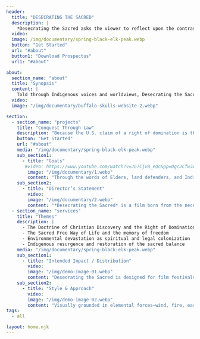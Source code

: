 ```yaml
---
header:
  title: "DESECRATING THE SACRED"
  description: | 
    *Desecrating the Sacred asks the viewer to reflect upon the contrast between the intense desire of homo sapiens to live free and the intense desire by powerful and influential people to deprive Free Peoples of their ability to live a sacred free way of life on their own lands by subjecting them to an imposed and ongoing *claim of a right of domination*.*
  video:  
  image: /img/documentary/spring-black-elk-peak.webp
  button: "Get Started"
  url: "#about"
  button1: "Download Prospectus"
  url1: "#about"

about:
  section_name: "about"
  title: "Synopsis"
  content: |
    Told through Indigenous voices and worldviews, Desecrating the Sacred exposes how the ideas and arguments contained in ancient Vatican documents were used as a blueprint to justify depriving the original nations and peoples of the western hemisphere of their sacred and free way of life. As a primary example, the movie examines how patterns of invasion and colonization carried over and maintained from the distant past continue to be used in U.S. federal Indian law and policy today. Ongoing patterns of storytelling and argumentation are used to deprive Native peoples termed &ldquo;Indigenous&rdquo; of an ability to live free from the U.S. claim of a right of domination.
  video: 
  image: "/img/documentary/buffalo-skulls-website-2.webp"

section:
  - section_name: "projects"
    title: "Conquest Through Law"
    description: "Because the U.S. claim of a right of domination is the basis of U.S. property law, that claimed right has resulted in and continues to result in human, environmental, and ecological devastation across this continent, throughout this western hemisphere, and on a planetary scale. From polluted lakes and desecrated mountains to rivers that were traditionally cherished and revered as living relatives, Desecrating the Sacred traces the deep historical roots of environmental devastation to the 'Sacred Right of Domination' claimed by the empires of Western Christendom, a claim which is still operational today in law, religion, and policy."
    button: "Get Started"
    url: "#about"
    media: "/img/documentary/spring-black-elk-peak.webp"
    sub_section1:
      - title: "Goals"
       #video: https://www.youtube.com/watch?v=JG7CjvB_eQc&pp=0gcJCfwJAYcqIYzv
        image: "/img/documentary/1.webp"
        content: "Through the words of Elders, land defenders, and Indigenous scholars, the documentary reveals a profound contrast: the Sacred Free Way of Life—a spiritual relationship of reciprocity and respect for all beings—against the Claim of a Right of Domination, which turned living worlds into property and the Elements of Creation into commodities used to ruthlessly maximize profit. The movie raises another question: Is it possible for contemporary Native Peoples who remember that their Ancestors lived a Sacred Free Way of Life to liberate themselves from a centuries-old claim of a right of domination as they work to restore their languages, cultures, and spiritual and ceremonial and ecologically healthy traditions?"
    sub_section2:
      - title: "Director’s Statement"
        video: 
        image: "/img/documentary/2.webp"
        content: "*Desecrating the Sacred* is a film born from the necessity of truth-telling. The earth is not a backdrop to human history—it is the first text, the first covenant. This documentary seeks to reframe environmental devastation as a moral and spiritual crisis rooted in the Doctrine of Discovery and its enduring legal and cultural echoes. By centering Indigenous knowledge systems and the lived experiences of nations who remember their freedom, the film calls viewers to witness both the depth of desecration and the resilience of renewal. The camera becomes a witness, not an observer, to the enduring relationship between people and the sacred land."
  - section_name: "services"
    title: "Themes"
    description: |
      - The Doctrine of Christian Discovery and the Right of Domination
      - The Sacred Free Way of Life and the memory of freedom
      - Environmental devastation as spiritual and legal colonization
      - Indigenous resurgence and restoration of the sacred balance
    media: "/img/documentary/spring-black-elk-peak.webp"
    sub_section1:
      - title: "Intended Impact / Distribution"
        video: 
        image: "/img/demo-image-01.webp"
        content: "Desecrating the Sacred is designed for film festivals, university screenings, and public humanities programming. The film aims to deepen public understanding of Indigenous sovereignty, the spiritual dimensions of environmental justice, and the ongoing consequences of colonial domination. Through partnerships with Indigenous organizations, educational institutions, and advocacy groups, the film will circulate widely as a catalyst for dialogue and change. Its ultimate goal is to inspire audiences to join efforts of restoration, protection, and re-sacralization of the natural world."
    sub_section2:
      - title: "Style & Approach"
        video: 
        image: "/img/demo-image-02.webp"
        content: "Visually grounded in elemental forces—wind, fire, earth, and water—the film juxtaposes archival imagery, on-the-ground footage, and Indigenous narration. It contrasts two horizons: from the deck of the ship, the colonizer’s gaze consecrating land for conquest; from the shore, the Indigenous perspective witnessing desecration. These dual vantage points embody the clash between domination and freedom, desecration and renewal."
tags:
  - all

layout: home.njk
---
```

